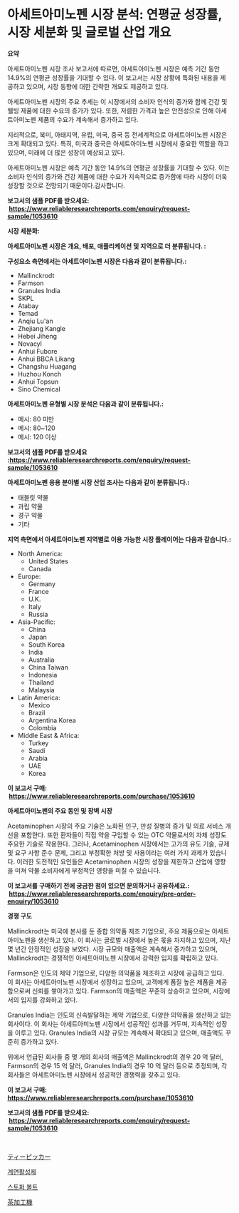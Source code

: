 <p><h1>아세트아미노펜 시장 분석: 연평균 성장률, 시장 세분화 및 글로벌 산업 개요</h1></p><p><strong>요약</strong></p>
<p><p>아세트아미노펜 시장 조사 보고서에 따르면, 아세트아미노펜 시장은 예측 기간 동안 14.9%의 연평균 성장률을 기대할 수 있다. 이 보고서는 시장 상황에 특화된 내용을 제공하고 있으며, 시장 동향에 대한 간략한 개요도 제공하고 있다.</p><p>아세트아미노펜 시장의 주요 추세는 이 시장에서의 소비자 인식의 증가와 함께 건강 및 웰빙 제품에 대한 수요의 증가가 있다. 또한, 저렴한 가격과 높은 안전성으로 인해 아세트아미노펜 제품의 수요가 계속해서 증가하고 있다.</p><p>지리적으로, 북미, 아태지역, 유럽, 미국, 중국 등 전세계적으로 아세트아미노펜 시장은 크게 확대되고 있다. 특히, 미국과 중국은 아세트아미노펜 시장에서 중요한 역할을 하고 있으며, 미래에 더 많은 성장이 예상되고 있다.</p><p>아세트아미노펜 시장은 예측 기간 동안 14.9%의 연평균 성장률을 기대할 수 있다. 이는 소비자 인식의 증가와 건강 제품에 대한 수요가 지속적으로 증가함에 따라 시장이 더욱 성장할 것으로 전망되기 때문이다.감사합니다.</p></p>
<p><strong>보고서의 샘플 PDF를 받으세요: &nbsp;<a href="https://www.reliableresearchreports.com/enquiry/request-sample/1053610">https://www.reliableresearchreports.com/enquiry/request-sample/1053610</a></strong></p>
<p><strong>시장 세분화:</strong></p>
<p><strong> 아세트아미노펜 시장은 개요, 배포, 애플리케이션 및 지역으로 더 분류됩니다. :</strong></p>
<p><strong>구성요소 측면에서는 아세트아미노펜 시장은 다음과 같이 분류됩니다.:</strong></p>
<p><ul><li>Mallinckrodt</li><li>Farmson</li><li>Granules India</li><li>SKPL</li><li>Atabay</li><li>Temad</li><li>Anqiu Lu'an</li><li>Zhejiang Kangle</li><li>Hebei Jiheng</li><li>Novacyl</li><li>Anhui Fubore</li><li>Anhui BBCA Likang</li><li>Changshu Huagang</li><li>Huzhou Konch</li><li>Anhui Topsun</li><li>Sino Chemical</li></ul></p>
<p><strong> 아세트아미노펜 유형별 시장 분석은 다음과 같이 분류됩니다.:</strong></p>
<p><ul><li>메시: 80 미만</li><li>메시: 80~120</li><li>메시: 120 이상</li></ul></p>
<p><strong>보고서의 샘플 PDF를 받으세요 :<a href="https://www.reliableresearchreports.com/enquiry/request-sample/1053610">https://www.reliableresearchreports.com/enquiry/request-sample/1053610</a></strong></p>
<p><strong> 아세트아미노펜 응용 분야별 시장 산업 조사는 다음과 같이 분류됩니다.:</strong></p>
<p><ul><li>태블릿 약물</li><li>과립 약물</li><li>경구 약물</li><li>기타</li></ul></p>
<p><strong>지역 측면에서 아세트아미노펜 지역별로 이용 가능한 시장 플레이어는 다음과 같습니다.:</strong></p>
<p><ul>
    <li>
        North America:
        <ul>
            <li>United States</li>
            <li>Canada</li>
        </ul>
    </li>
    <li>
        Europe:
        <ul>
            <li>Germany</li>
            <li>France</li>
            <li>U.K.</li>
            <li>Italy</li>
            <li>Russia</li>
        </ul>
    </li>
    <li>
        Asia-Pacific:
        <ul>
            <li>China</li>
            <li>Japan</li>
            <li>South Korea</li>
            <li>India</li>
            <li>Australia</li>
            <li>China Taiwan</li>
            <li>Indonesia</li>
            <li>Thailand</li>
            <li>Malaysia</li>
        </ul>
    </li>
    <li>
        Latin America:
        <ul>
            <li>Mexico</li>
            <li>Brazil</li>
            <li>Argentina Korea</li>
            <li>Colombia</li>
        </ul>
    </li>
    <li>
        Middle East & Africa:
        <ul>
            <li>Turkey</li>
            <li>Saudi</li>
            <li>Arabia</li>
            <li>UAE</li>
            <li>Korea</li>
        </ul>
    </li>
    </ul></p>
<p><strong>이 보고서 구매: &nbsp;<a href="https://www.reliableresearchreports.com/purchase/1053610">https://www.reliableresearchreports.com/purchase/1053610</a></strong></p>
<p><strong>아세트아미노펜의 주요 동인 및 장벽 시장</strong></p>
<p><p>Acetaminophen 시장의 주요 기술은 노화된 인구, 만성 질병의 증가 및 의료 서비스 개선을 포함한다. 또한 환자들이 직접 약을 구입할 수 있는 OTC 약물로서의 자체 성장도 주요한 기술로 작용한다. 그러나, Acetaminophen 시장에서는 고가의 유도 기술, 규제 및 요구 사항 준수 문제, 그리고 부정확한 처방 및 사용이라는 여러 가지 과제가 있습니다. 이러한 도전적인 요인들은 Acetaminophen 시장의 성장을 제한하고 산업에 영향을 미쳐 약물 소비자에게 부정적인 영향을 미칠 수 있습니다.</p></p>
<p><strong>이 보고서를 구매하기 전에 궁금한 점이 있으면 문의하거나 공유하세요.: &nbsp;<a href="https://www.reliableresearchreports.com/enquiry/pre-order-enquiry/1053610">https://www.reliableresearchreports.com/enquiry/pre-order-enquiry/1053610</a></strong></p>
<p><strong>경쟁 구도</strong></p>
<p><p>Mallinckrodt는 미국에 본사를 둔 종합 의약품 제조 기업으로, 주요 제품으로는 아세트아미노펜을 생산하고 있다. 이 회사는 글로벌 시장에서 높은 몫을 차지하고 있으며, 지난 몇 년간 안정적인 성장을 보였다. 시장 규모와 매출액은 계속해서 증가하고 있으며, Mallinckrodt는 경쟁적인 아세트아미노펜 시장에서 강력한 입지를 확립하고 있다.</p><p>Farmson은 인도의 제약 기업으로, 다양한 의약품을 제조하고 시장에 공급하고 있다. 이 회사는 아세트아미노펜 시장에서 성장하고 있으며, 고객에게 품질 높은 제품을 제공함으로써 신뢰를 쌓아가고 있다. Farmson의 매출액은 꾸준히 상승하고 있으며, 시장에서의 입지를 강화하고 있다.</p><p>Granules India는 인도의 신속발달하는 제약 기업으로, 다양한 의약품을 생산하고 있는 회사이다. 이 회사는 아세트아미노펜 시장에서 성공적인 성과를 거두며, 지속적인 성장을 이루고 있다. Granules India의 시장 규모는 계속해서 확대되고 있으며, 매출액도 꾸준히 증가하고 있다.</p><p>위에서 언급된 회사들 중 몇 개의 회사의 매출액은 Mallinckrodt의 경우 20 억 달러, Farmson의 경우 15 억 달러, Granules India의 경우 10 억 달러 등으로 추정되며, 각 회사들은 아세트아미노펜 시장에서 성공적인 경쟁력을 갖추고 있다.</p></p>
<p><strong>이 보고서 구매: &nbsp; <a href="https://www.reliableresearchreports.com/purchase/1053610">https://www.reliableresearchreports.com/purchase/1053610</a></strong></p>
<p><strong>보고서의 샘플 PDF를 받으세요: &nbsp;<a href="https://www.reliableresearchreports.com/enquiry/request-sample/1053610">https://www.reliableresearchreports.com/enquiry/request-sample/1053610</a></strong><strong></strong></p>
<p>&nbsp;</p>
<p><p><a href="https://medium.com/@sandeepayare180/%E3%83%86%E3%82%A3%E3%83%BC%E3%83%94%E3%83%83%E3%82%AB%E3%83%BC%E3%83%9E%E3%83%BC%E3%82%B1%E3%83%83%E3%83%88%E3%83%A1%E3%83%88%E3%83%AA%E3%83%83%E3%82%AF%E3%82%B9%E3%81%AE%E8%A7%A3%E8%AA%AD-%E5%B8%82%E5%A0%B4%E3%82%B7%E3%82%A7%E3%82%A2-%E3%83%88%E3%83%AC%E3%83%B3%E3%83%89-%E6%88%90%E9%95%B7%E3%83%91%E3%82%BF%E3%83%BC%E3%83%B3-1ed4dcd14604">ティーピッカー</a></p><p><a href="https://medium.com/@mamdouh_alnadi/%EA%B3%84%EB%A9%B4%ED%99%9C%EC%84%B1%EC%A0%9C-%EC%8B%9C%EC%9E%A5-%EA%B7%9C%EB%AA%A8-%EB%B0%8F-%EC%8B%9C%EC%9E%A5-%EB%8F%99%ED%96%A5-%EC%99%84%EB%B2%BD%ED%95%9C-%EC%82%B0%EC%97%85-%EA%B0%9C%EC%9A%94-2024%EB%85%84%EB%B6%80%ED%84%B0-2031%EB%85%84%EA%B9%8C%EC%A7%80-214b03b99ca9">계면활성제</a></p><p><a href="https://medium.com/@mamdouh_alnadi/%EC%A0%95%EC%A7%80-%EB%B3%BC%ED%8A%B8-%EC%8B%9C%EC%9E%A5-%EB%B3%B4%EA%B3%A0%EC%84%9C%EB%8A%94%EC%9D%B4-%EC%8B%9C%EC%9E%A5%EC%9D%98-%EC%B5%9C%EC%8B%A0-%ED%8A%B8%EB%A0%8C%EB%93%9C%EC%99%80-%EC%84%B1%EC%9E%A5-%EA%B8%B0%ED%9A%8C%EB%A5%BC-%EA%B3%B5%EA%B0%9C%ED%95%A9%EB%8B%88%EB%8B%A4-59aa4677d082">스토퍼 볼트</a></p><p><a href="https://medium.com/@sandeepayare180/%E3%81%8A%E8%8C%B6%E5%8A%A0%E5%B7%A5%E6%A9%9F%E6%A2%B0%E5%B8%82%E5%A0%B4%E3%81%AE%E8%A6%8F%E6%A8%A1-cagr-%E3%83%88%E3%83%AC%E3%83%B3%E3%83%892024-2030-457775f8126e">茶加工機</a></p></p>
